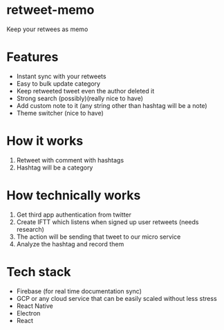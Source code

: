 # retweet-memo
Keep your retwees as memo

# Features

* Instant sync with your retweets
* Easy to bulk update category
* Keep retweeted tweet even the author deleted it
* Strong search (possibly)(really nice to have)
* Add custom note to it (any string other than hashtag will be a note)
* Theme switcher (nice to have)

# How it works

1. Retweet with comment with hashtags
2. Hashtag will be a category 

# How technically works

1. Get third app authentication from twitter
2. Create IFTT which listens when signed up user retweets (needs research)
3. The action will be sending that tweet to our micro service
4. Analyze the hashtag and record them

# Tech stack

* Firebase (for real time documentation sync)
* GCP or any cloud service that can be easily scaled without less stress
* React Native
* Electron
* React

